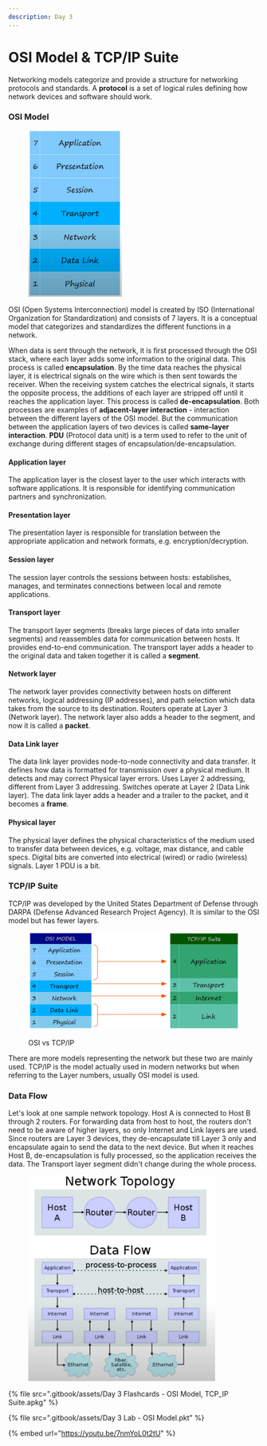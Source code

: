 ```yaml
---
description: Day 3
---
```


# OSI Model & TCP/IP Suite

Networking models categorize and provide a structure for networking protocols and standards. A **protocol** is a set of logical rules defining how network devices and software should work.&#x20;

### OSI Model

<figure><img src=".gitbook/assets/image (104).png" alt="" width="188"><figcaption></figcaption></figure>

OSI (Open Systems Interconnection) model is created by ISO (International Organization for Standardization) and consists of 7 layers. It is a conceptual model that categorizes and standardizes the different functions in a network.&#x20;

When data is sent through the network, it is first processed through the OSI stack, where each layer adds some information to the original data. This process is called **encapsulation**. By the time data reaches the physical layer, it is electrical signals on the wire which is then sent towards the receiver. When the receiving system catches the electrical signals, it starts the opposite process, the additions of each layer are stripped off until it reaches the application layer. This process is called **de-encapsulation**. Both processes are examples of **adjacent-layer interaction** - interaction between the different layers of the OSI model. But the communication between the application layers of two devices is called **same-layer interaction**. **PDU** (Protocol data unit) is a term used to refer to the unit of exchange during different stages of encapsulation/de-encapsulation.

#### Application layer

The application layer is the closest layer to the user which interacts with software applications. It is responsible for identifying communication partners and synchronization.

#### Presentation layer

The presentation layer is responsible for translation between the appropriate application and network formats, e.g. encryption/decryption.

#### Session layer

The session layer controls the sessions between hosts: establishes, manages, and terminates connections between local and remote applications.

#### Transport layer

The transport layer segments (breaks large pieces of data into smaller segments) and reassembles data for communication between hosts. It provides end-to-end communication. The transport layer adds a header to the original data and taken together it is called a **segment**.

#### Network layer

The network layer provides connectivity between hosts on different networks, logical addressing (IP addresses), and path selection which data takes from the source to its destination. Routers operate at Layer 3 (Network layer). The network layer also adds a header to the segment, and now it is called a **packet**.

#### Data Link layer

The data link layer provides node-to-node connectivity and data transfer. It defines how data is formatted for transmission over a physical medium. It detects and may correct Physical layer errors. Uses Layer 2 addressing, different from Layer 3 addressing. Switches operate at Layer 2 (Data Link layer). The data link layer adds a header and a trailer to the packet, and it becomes a **frame**.

#### Physical layer

The physical layer defines the physical characteristics of the medium used to transfer data between devices, e.g. voltage, max distance, and cable specs. Digital bits are converted into electrical (wired) or radio (wireless) signals. Layer 1 PDU is a bit.

### TCP/IP Suite

TCP/IP was developed by the United States Department of Defense through DARPA (Defense Advanced Research Project Agency). It is similar to the OSI model but has fewer layers.

<figure><img src=".gitbook/assets/image (74).png" alt="osi vs tcp/ip comparison"><figcaption><p>OSI vs TCP/IP</p></figcaption></figure>

There are more models representing the network but these two are mainly used. TCP/IP is the model actually used in modern networks but when referring to the Layer numbers, usually OSI model is used.

### Data Flow

Let's look at one sample network topology. Host A is connected to Host B through 2 routers. For forwarding data from host to host, the routers don't need to be aware of higher layers, so only Internet and Link layers are used. Since routers are Layer 3 devices, they de-encapsulate till Layer 3 only and encapsulate again to send the data to the next device. But when it reaches Host B, de-encapsulation is fully processed, so the application receives the data. The Transport layer segment didn't change during the whole process.

<figure><img src=".gitbook/assets/image (31).png" alt="" width="375"><figcaption></figcaption></figure>

{% file src=".gitbook/assets/Day 3 Flashcards - OSI Model, TCP_IP Suite.apkg" %}

{% file src=".gitbook/assets/Day 3 Lab - OSI Model.pkt" %}

{% embed url="https://youtu.be/7nmYoL0t2tU" %}
